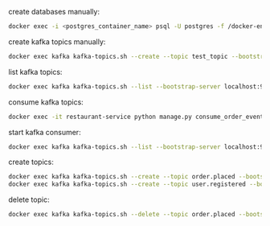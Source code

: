create databases manually:

```bash
docker exec -i <postgres_container_name> psql -U postgres -f /docker-entrypoint-initdb.d/init.sql
```

create kafka topics manually:

```bash
docker exec kafka kafka-topics.sh --create --topic test_topic --bootstrap-server localhost:9092 --partitions 1 --replication-factor 1
```

list kafka topics:

```bash
docker exec kafka kafka-topics.sh --list --bootstrap-server localhost:9092
```

consume kafka topics:

```bash
docker exec -it restaurant-service python manage.py consume_order_events
```

start kafka consumer:

```bash
docker exec kafka kafka-topics.sh --list --bootstrap-server localhost:9092
```

create topics:

```bash
docker exec kafka kafka-topics.sh --create --topic order.placed --bootstrap-server localhost:9092 --partitions 3 --replication-factor 1
docker exec kafka kafka-topics.sh --create --topic user.registered --bootstrap-server localhost:9092 --partitions 3 --replication-factor 1
```

delete topic:

```bash
docker exec kafka kafka-topics.sh --delete --topic order.placed --bootstrap-server localhost:9092
```
